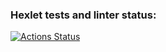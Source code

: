 ### Hexlet tests and linter status:
[![Actions Status](https://github.com/SvetlanaPolunina/fullstack-javascript-project-44/actions/workflows/hexlet-check.yml/badge.svg)](https://github.com/SvetlanaPolunina/fullstack-javascript-project-44/actions)